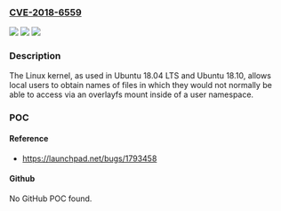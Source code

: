 ### [CVE-2018-6559](https://cve.mitre.org/cgi-bin/cvename.cgi?name=CVE-2018-6559)
![](https://img.shields.io/static/v1?label=Product&message=Linux%20kernel%2C%20as%20used%20in%20Ubuntu%2018.04%20LTS%20and%20Ubuntu%2018.10&color=blue)
![](https://img.shields.io/static/v1?label=Version&message=n%2Fa&color=blue)
![](https://img.shields.io/static/v1?label=Vulnerability&message=CWE-200%3A%20Information%20Exposure&color=brighgreen)

### Description

The Linux kernel, as used in Ubuntu 18.04 LTS and Ubuntu 18.10, allows local users to obtain names of files in which they would not normally be able to access via an overlayfs mount inside of a user namespace.

### POC

#### Reference
- https://launchpad.net/bugs/1793458

#### Github
No GitHub POC found.

